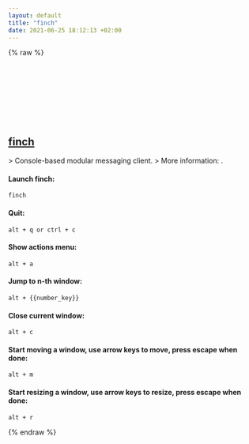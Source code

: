 ```yaml
---
layout: default
title: "finch"
date: 2021-06-25 18:12:13 +02:00
---
```

{% raw %}
<h2 id="finch">
  <a href="/en/linux/finch.html">finch</a> <a href="#finch"><svg class="icon">
    <use href="/assets/images/unicode_sprite.svg#link" />
  </svg></a>
</h2>
> Console-based modular messaging client.
> More information: <https://developer.pidgin.im/wiki/Using%20Finch>.

#### Launch finch:
```shell
finch
```
#### Quit:
```shell
alt + q or ctrl + c
```
#### Show actions menu:
```shell
alt + a
```
#### Jump to n-th window:
```shell
alt + {{number_key}}
```
#### Close current window:
```shell
alt + c
```
#### Start moving a window, use arrow keys to move, press escape when done:
```shell
alt + m
```
#### Start resizing a window, use arrow keys to resize, press escape when done:
```shell
alt + r
```
{% endraw %}